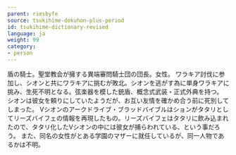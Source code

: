 ```yaml
---
parent: riesbyfe
source: tsukihime-dokuhon-plus-period
id: tsukihime-dictionary-revised
language: ja
weight: 99
category:
- person
---
```


盾の騎士。聖堂教会が擁する異端審問騎士団の団長。女性。
ワラキア討伐に参加し、シオンと共にワラキアに挑むが敗北。シオンを逃がす為に単身ワラキアに挑み、生死不明となる。弦楽器を模した銃盾、概念式武装・正式外典を持つ。
シオンは彼女を頼りにしていたようだが、お互い友情を確かめ合う前に死別してしまった。
Vシオンのアークドライブ・ブラッドバイブルはションがタタリとしてリーズバイフェの情報を再現したもの。リーズバイフェはタタリに飲み込まれたので、タタリ化したVシオンの中には彼女が捕らわれている、という事だろう。
また、同名の女性がとある学園のマザーに就任しているが、同一人物であるかは不明。

